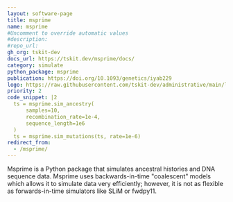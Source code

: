 ```yaml
---
layout: software-page
title: msprime
name: msprime
#Uncomment to override automatic values
#description: 
#repo_url: 
gh_org: tskit-dev
docs_url: https://tskit.dev/msprime/docs/
category: simulate
python_package: msprime
publication: https://doi.org/10.1093/genetics/iyab229
logo: https://raw.githubusercontent.com/tskit-dev/administrative/main/logos/svg/msprime/Tskit_msprime_logo_on_black_no_background.eps.svg
priority: 2
code_snippet: |2
  ts = msprime.sim_ancestry(
      samples=10, 
      recombination_rate=1e-4, 
      sequence_length=1e6
  )
  ts = msprime.sim_mutations(ts, rate=1e-6)
redirect_from:
  - /msprime/
---
```


Msprime is a Python package that simulates ancestral histories and 
DNA sequence data. Msprime uses backwards-in-time "coalescent" models
which allows it to simulate data very efficiently; however, it 
is not as flexible as forwards-in-time simulators like SLiM or fwdpy11.
